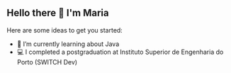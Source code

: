 ## Hello there 👋 I'm Maria

Here are some ideas to get you started:

- 📗 I’m currently learning about Java 
- 💻 I completed a postgraduation at Instituto Superior de Engenharia do Porto (SWITCH Dev)
